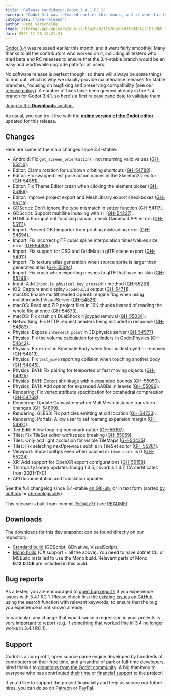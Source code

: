 ```yaml
---
title: "Release candidate: Godot 3.4.1 RC 1"
excerpt: "Godot 3.4 was released earlier this month, and it went fairly smoothly! But no software release is perfect and the upcoming 3.4.1 maintenance release will iron out some more bugs to make the Godot 3.4 experience even better."
categories: ["pre-release"]
author: Rémi Verschelde
image: /storage/app/uploads/public/61a/0ed/116/61a0ed1162434271575060.jpg
date: 2021-11-26 14:21:21
---
```


[Godot 3.4](/article/godot-3-4-is-released) was released earlier this month, and it went fairly smoothly! Many thanks to all the contributors who worked on it, including all testers who tried beta and RC releases to ensure that the 3.4-stable branch would be an easy and worthwhile upgrade path for all users.

No software release is perfect though, so there will always be some things to iron out, which is why we usually provide maintenance releases for stable branches, focusing on bugfixing and preserving compatibility (see our [release policy](https://docs.godotengine.org/en/stable/about/release_policy.html)). A number of fixes have been queued already in the `3.4` branch for Godot 3.4.1, so here's a first [release candidate](https://en.wikipedia.org/wiki/Software_release_life_cycle#Release_candidate) to validate them.

[Jump to the **Downloads** section.](#downloads)

As usual, you can try it live with the [**online version of the Godot editor**](https://editor.godotengine.org/releases/3.4.1.rc1/) updated for this release.

## Changes

Here are some of the main changes since 3.4-stable:

- Android: Fix `get_screen_orientation()` not returning valid values ([GH-55210](https://github.com/godotengine/godot/pull/55210)).
- Editor: Clamp rotation for up/down orbiting shortcuts ([GH-54788](https://github.com/godotengine/godot/pull/54788)).
- Editor: Fix swapped rest pose action names in the Skeleton2D editor ([GH-54851](https://github.com/godotengine/godot/pull/54851)).
- Editor: Fix Theme Editor crash when clicking the element picker ([GH-55186](https://github.com/godotengine/godot/pull/55186)).
- Editor: Improve project export and MeshLibrary export checkboxes ([GH-55215](https://github.com/godotengine/godot/pull/55215)).
- GDScript: Don't ignore the type mismatch in setter function ([GH-54117](https://github.com/godotengine/godot/pull/54117)).
- GDScript: Support multiline indexing with `[]` ([GH-54227](https://github.com/godotengine/godot/pull/54227)).
- HTML5: Fix input not focusing canvas, check Gamepad API errors ([GH-55111](https://github.com/godotengine/godot/pull/55111)).
- Import: Prevent OBJ importer from printing misleading error ([GH-54694](https://github.com/godotengine/godot/pull/54694)).
- Import: Fix incorrect glTF cubic spline interpolation times/values size error ([GH-54805](https://github.com/godotengine/godot/pull/54805)).
- Import: Fix support for CSG and GridMap in glTF scene export ([GH-54911](https://github.com/godotengine/godot/pull/54911)).
- Import: Fix texture atlas generation when source sprite is larger than generated atlas ([GH-55094](https://github.com/godotengine/godot/pull/55094)).
- Import: Fix crash when exporting meshes to glTF that have no skin ([GH-55246](https://github.com/godotengine/godot/pull/55246)).
- Input: Add `Input.is_physical_key_pressed()` method ([GH-55251](https://github.com/godotengine/godot/pull/55251)).
- iOS: Capture and display `xcodebuild` output ([GH-54711](https://github.com/godotengine/godot/pull/54711)).
- macOS: Enable multithreaded OpenGL engine flag when using multithreaded VisualServer ([GH-54526](https://github.com/godotengine/godot/pull/54526)).
- macOS: Read and ZIP project files in 16K chunks instead of reading the whole file at once ([GH-54673](https://github.com/godotengine/godot/pull/54673)).
- macOS: Fix crash on DualShock 4 joypad removal ([GH-55034](https://github.com/godotengine/godot/pull/55034)).
- Networking: Fix HTTP request headers being included in response ([GH-54683](https://github.com/godotengine/godot/pull/54683)).
- Physics: Expose `intersect_point` in 3D physics server ([GH-54577](https://github.com/godotengine/godot/pull/54577)).
- Physics: Fix the volume calculation for cylinders in GodotPhysics ([GH-54642](https://github.com/godotengine/godot/pull/54642)).
- Physics: Fix errors in KinematicBody when floor is destroyed or removed ([GH-54819](https://github.com/godotengine/godot/pull/54819)).
- Physics: Fix `test_move` reporting collision when touching another body ([GH-54845](https://github.com/godotengine/godot/pull/54845)).
- Physics: BVH: Fix pairing for teleported or fast moving objects ([GH-54925](https://github.com/godotengine/godot/pull/54925)).
- Physics: BVH: Detect shrinkage within expanded bounds ([GH-55050](https://github.com/godotengine/godot/pull/55050)).
- Physics: BVH: Add option for expanded AABBs in leaves ([GH-55096](https://github.com/godotengine/godot/pull/55096)).
- Rendering: Fix vertex attribute specification for octahedral compression ([GH-54768](https://github.com/godotengine/godot/pull/54768)).
- Rendering: Update CanvasItem when MultiMesh instance transform changes ([GH-54899](https://github.com/godotengine/godot/pull/54899)).
- Rendering: GLES3: Fix particles emitting at old location ([GH-54733](https://github.com/godotengine/godot/pull/54733)).
- Rendering: Portals: Allow user to set roaming expansion margin ([GH-54921](https://github.com/godotengine/godot/pull/54921)).
- TextEdit: Allow toggling bookmark gutter ([GH-55197](https://github.com/godotengine/godot/pull/55197)).
- Tiles: Fix TileSet editor workspace breaking ([GH-55059](https://github.com/godotengine/godot/pull/55059)).
- Tiles: Only add light occlusion for visible TileMaps ([GH-54435](https://github.com/godotengine/godot/pull/54435)).
- Tiles: Fix selecting next/previous subtile in TileSet editor ([GH-55261](https://github.com/godotengine/godot/pull/55261)).
- Viewport: Show tooltips even when paused or `time_scale` is 0 ([GH-55224](https://github.com/godotengine/godot/pull/55224)).
- XR: Add support for OpenXR export configurations ([GH-55158](https://github.com/godotengine/godot/pull/55158)).
- Thirdparty library updates: libogg 1.3.5, libvorbis 1.3.7, CA certificates from 2021-11-01.
- API documentation and translation updates.

See the full changelog since 3.4-stable [on GitHub](https://github.com/godotengine/godot/compare/3.4-stable...7b0801c7fb4416625fb9ca124b41b93677689420), or in text form (sorted [by authors](https://downloads.tuxfamily.org/godotengine/3.4.1/rc1/Godot_v3.4.1-rc1_changelog_authors.txt) or [chronologically](https://downloads.tuxfamily.org/godotengine/3.4.1/rc1/Godot_v3.4.1-rc1_changelog_chrono.txt)).

This release is built from commit [`7b0801c7f`](https://github.com/godotengine/godot/commit/7b0801c7fb4416625fb9ca124b41b93677689420) (see [README](https://downloads.tuxfamily.org/godotengine/3.4.1/rc1/README.txt)).

<h2 id="downloads">Downloads</h2>

The downloads for this dev snapshot can be found directly on our repository:

- [Standard build](https://downloads.tuxfamily.org/godotengine/3.4.1/rc1/) (GDScript, GDNative, VisualScript).
- [Mono build](https://downloads.tuxfamily.org/godotengine/3.4.1/rc1/mono/) (C# support + all the above). You need to have dotnet CLI or MSBuild installed to use the Mono build. Relevant parts of Mono **6.12.0.158** are included in this build.

## Bug reports

As a tester, you are encouraged to [open bug reports](https://github.com/godotengine/godot/issues) if you experience issues with 3.4.1 RC 1. Please check first the [existing issues on GitHub](https://github.com/godotengine/godot/issues), using the search function with relevant keywords, to ensure that the bug you experience is not known already.

In particular, any change that would cause a regression in your projects is very important to report (e.g. if something that worked fine in 3.4 no longer works in 3.4.1 RC 1).

## Support

Godot is a non-profit, open source game engine developed by hundreds of contributors on their free time, and a handful of part or full-time developers, hired thanks to [donations from the Godot community](/donate). A big thankyou to everyone who has contributed [their time](https://github.com/godotengine/godot/blob/master/AUTHORS.md) or [financial support](https://github.com/godotengine/godot/blob/master/DONORS.md) to the project!

If you'd like to support the project financially and help us secure our future hires, you can do so on [Patreon](https://www.patreon.com/godotengine) or [PayPal](/donate).